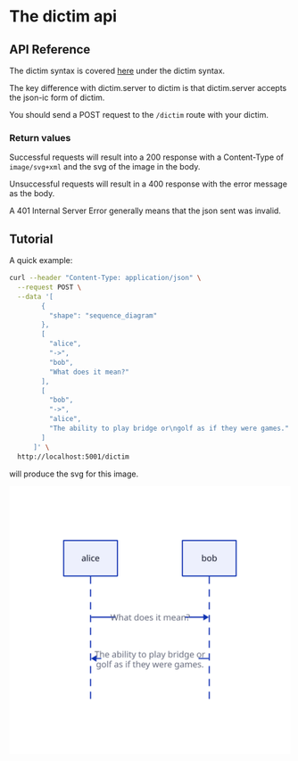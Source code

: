 # The dictim api

## API Reference

The dictim syntax is covered [here](https://github.com/judepayne/dictim/wiki/Dictim-Syntax) under the dictim syntax.

The key difference with dictim.server to dictim is that dictim.server accepts the json-ic form of dictim.

You should send a POST request to the `/dictim` route with your dictim.

### Return values

Successful requests will result into a 200 response with a Content-Type of `image/svg+xml` and the svg of the image in the body.

Unsuccessful requests will result in a 400 response with the error message as the body.

A 401 Internal Server Error generally means that the json sent was invalid.

## Tutorial

A quick example:

```bash
curl --header "Content-Type: application/json" \
  --request POST \
  --data '[
	    {
	      "shape": "sequence_diagram"
	    },
	    [
	      "alice",
	      "->",
	      "bob",
	      "What does it mean?"
	    ],
	    [
	      "bob",
	      "->",
	      "alice",
	      "The ability to play bridge or\ngolf as if they were games."
	    ]
	  ]' \
  http://localhost:5001/dictim
```

will produce the svg for this image.

![Example sequence diagram](images/seq_example.svg)
